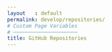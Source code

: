 ```yaml
---
layout   : default
permalink: develop/repositories/
# Custom Page Variables
# ─────────────────────
title: GitHub Repositories
---
```

